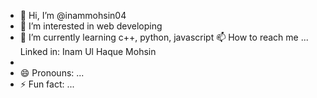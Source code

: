 - 👋 Hi, I’m @inammohsin04
- 👀 I’m interested in web developing
- 🌱 I’m currently learning c++, python, javascript
  📫 How to reach me ... Linked in: Inam Ul Haque Mohsin
- 
- 😄 Pronouns: ...
- ⚡ Fun fact: ...

<!---
inammohsin04/inammohsin04 is a ✨ special ✨ repository because its `README.md` (this file) appears on your GitHub profile.
You can click the Preview link to take a look at your changes.
--->
